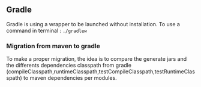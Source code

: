 ## Gradle

Gradle is using a wrapper to be launched without installation.
To use a command in terminal :
`./gradlew `

### Migration from maven to gradle
To make a proper migration, the idea is to compare the generate jars and the differents dependencies classpath from gradle (compileClasspath,runtimeClasspath,testCompileClasspath,testRuntimeClasspath) to maven dependencies per modules.
